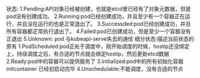状态:
    1.Pending:API对象已经被创建，也就是etcd里已经有了对象元数据，但是pod没有创建成功。
    2.Running:pod已经创建成功，并且至少有一个容器正在运行，并且没在运行的也是正常退出了。
    3.Successded:pod已经创建成功，并且所有容器都正常执行退出了。
    4.Failed:pod已创建成功，但是至少一个容器没有正退出
    5.Unknown: pod 与kubeapi-serve失去的通信
细分状态:描述当前状态的原有
    1.PodScheduled:pod正处于调度中，刚开始调度的时候，hostip还没绑定上，持续调度之后，有合适的节点就会绑定hostip，然后更新etcd数据
    2.Ready:pod中的容器可以提供服务了
    3.Initialized:pod中的所有初始化容器initcontainer 已经初启动完毕
    4.Unschedulable:不能调度，没有合适的节点